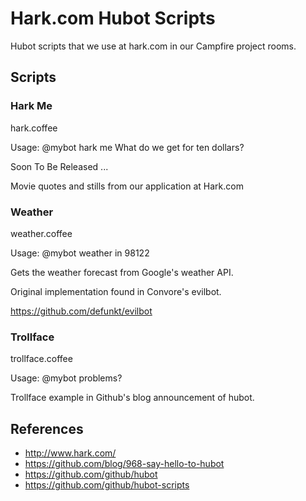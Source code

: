 Hark.com Hubot Scripts
======================

Hubot scripts that we use at hark.com in our Campfire project rooms.


Scripts
-------

### Hark Me

hark.coffee

Usage: @mybot hark me What do we get for ten dollars?

Soon To Be Released ...

Movie quotes and stills from our application at Hark.com


### Weather

weather.coffee

Usage: @mybot weather in 98122

Gets the weather forecast from Google's weather API.

Original implementation found in Convore's evilbot.

https://github.com/defunkt/evilbot


### Trollface

trollface.coffee

Usage: @mybot problems?

Trollface example in Github's blog announcement of hubot.

References
----------

* http://www.hark.com/
* https://github.com/blog/968-say-hello-to-hubot
* https://github.com/github/hubot
* https://github.com/github/hubot-scripts
